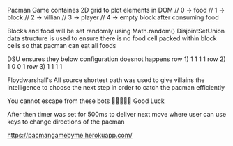 Pacman Game containes 2D grid to plot elements in DOM
// 0 -> food
// 1 -> block
// 2 -> villian
// 3 -> player
// 4 -> empty block after consuming food

Blocks and food will be set randomly using Math.random()
DisjointSetUnion data structure is used to ensure there is no food cell packed within block cells so that pacman can eat all foods

DSU ensures they below configuration doesnot happens
row 1) 1 1 1 1
row 2) 1 0 0 1
row 3) 1 1 1 1

Floydwarshall's All source shortest path was used to give villains the intelligence to choose the next step in order to catch the pacman efficiently

You cannot escape from these bots 🤣🤣🤣🤣🤣 Good Luck

After then timer was set for 500ms to deliver next move where user can use keys to change directions of the pacman

https://pacmangamebyme.herokuapp.com/
